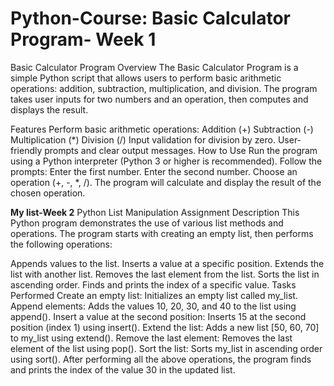 # Python-Course: Basic Calculator Program- Week 1
Basic Calculator Program
Overview
The Basic Calculator Program is a simple Python script that allows users to perform basic arithmetic operations: addition, subtraction, multiplication, and division. The program takes user inputs for two numbers and an operation, then computes and displays the result.

Features
Perform basic arithmetic operations:
Addition (+)
Subtraction (-)
Multiplication (*)
Division (/)
Input validation for division by zero.
User-friendly prompts and clear output messages.
How to Use
Run the program using a Python interpreter (Python 3 or higher is recommended).
Follow the prompts:
Enter the first number.
Enter the second number.
Choose an operation (+, -, *, /).
The program will calculate and display the result of the chosen operation.


**My list-Week 2**
Python List Manipulation Assignment
Description
This Python program demonstrates the use of various list methods and operations. The program starts with creating an empty list, then performs the following operations:

Appends values to the list.
Inserts a value at a specific position.
Extends the list with another list.
Removes the last element from the list.
Sorts the list in ascending order.
Finds and prints the index of a specific value.
Tasks Performed
Create an empty list: Initializes an empty list called my_list.
Append elements: Adds the values 10, 20, 30, and 40 to the list using append().
Insert a value at the second position: Inserts 15 at the second position (index 1) using insert().
Extend the list: Adds a new list [50, 60, 70] to my_list using extend().
Remove the last element: Removes the last element of the list using pop().
Sort the list: Sorts my_list in ascending order using sort().
After performing all the above operations, the program finds and prints the index of the value 30 in the updated list.
